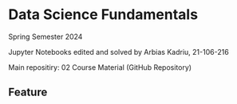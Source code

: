 # Data Science Fundamentals

Spring Semester 2024

Jupyter Notebooks edited and solved by 
Arbias Kadriu, 21-106-216

Main repositiry: 02 Course Material (GitHub Repository)

## Feature

